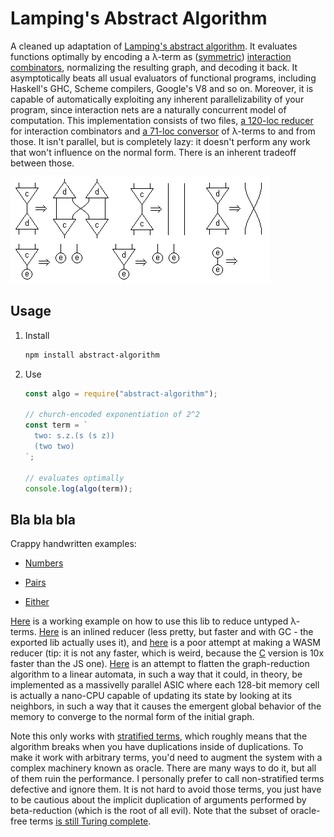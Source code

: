 # Lamping's Abstract Algorithm

A cleaned up adaptation of [Lamping's abstract algorithm](http://dl.acm.org/citation.cfm?id=96711). It evaluates functions optimally by encoding a λ-term as ([symmetric](https://scholar.google.com.br/scholar?q=symmetric+interaction+combinators&hl=en&as_sdt=0&as_vis=1&oi=scholart&sa=X&ved=0ahUKEwjNgZbO7aTVAhUEkZAKHYyTAFgQgQMIJjAA)) [interaction combinators](http://www.sciencedirect.com/science/article/pii/S0890540197926432), normalizing the resulting graph, and decoding it back. It asymptotically beats all usual evaluators of functional programs, including Haskell's GHC, Scheme compilers, Google's V8 and so on. Moreover, it is capable of automatically exploiting any inherent parallelizability of your program, since interaction nets are a naturally concurrent model of computation. This implementation consists of two files, [a 120-loc reducer](src/abstract-algorithm.js) for interaction combinators and [a 71-loc conversor](https://github.com/MaiaVictor/abstract-algorithm/blob/master/src/lambda-encoder.js) of λ-terms to and from those. It isn't parallel, but is completely lazy: it doesn't perform any work that won't influence on the normal form. There is an inherent tradeoff between those.

![combinator_rules](images/combinators_rules.png)

## Usage

1. Install

    ```bash
    npm install abstract-algorithm
    ```

2. Use

    ```javascript
    const algo = require("abstract-algorithm");

    // church-encoded exponentiation of 2^2
    const term = `
      two: s.z.(s (s z))
      (two two)
    `;

    // evaluates optimally
    console.log(algo(term));
    ```

## Bla bla bla

Crappy handwritten examples:

- [Numbers](images/handwritten_example.jpg?raw=true)

- [Pairs](images/pairs_on_inets.jpg?raw=true)

- [Either](images/either_on_inets.jpg?raw=true)

[Here](src/example.js) is a working example on how to use this lib to reduce untyped λ-terms. [Here](src/fast-reducer.js) is an inlined reducer (less pretty, but faster and with GC - the exported lib actually uses it), and [here](stuff/wasmReducer.js) is a poor attempt at making a WASM reducer (tip: it is not any faster, which is weird, because the [C](stuff/ic.c) version is 10x faster than the JS one). [Here](https://github.com/MaiaVictor/parallel_lambda_computer_tests) is an attempt to flatten the graph-reduction algorithm to a linear automata, in such a way that it could, in theory, be implemented as a massivelly parallel ASIC where each 128-bit memory cell is actually a nano-CPU capable of updating its state by looking at its neighbors, in such a way that it causes the emergent global behavior of the memory to converge to the normal form of the initial graph.

Note this only works with [stratified terms](https://www.reddit.com/r/haskell/comments/6phxvb/cleaned_up_implementation_of_lampings_abstract/dkq57yx/?context=1), which roughly means that the algorithm breaks when you have duplications inside of duplications. To make it work with arbitrary terms, you'd need to augment the system with a complex machinery known as oracle. There are many ways to do it, but all of them ruin the performance. I personally prefer to call non-stratified terms defective and ignore them. It is not hard to avoid those terms, you just have to be cautious about the implicit duplication of arguments performed by beta-reduction (which is the root of all evil). Note that the subset of oracle-free terms [is still Turing complete](https://github.com/MaiaVictor/articles/tree/master/0000-oracle-free-terms-are-turing-complete).
